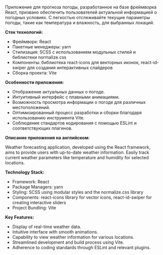 Приложение для прогноза погоды, разработанное на базе фреймворка React, призвано обеспечить пользователей актуальной информацией о погодных условиях. С легкостью отслеживайте текущие параметры погоды, такие как температура и влажность, для выбранных локаций.

**Стек технологий:**

- Фреймворк: React
- Пакетные менеджеры: yarn
- Стилизация: SCSS с использованием модульных стилей и библиотеки normalize.css
- Компоненты: библиотека react-icons для векторных иконок, react-id-swiper для создания интерактивных слайдеров
- Сборка проекта: Vite

**Особенности приложения:**

- Отображение актуальных данных о погоде.
- Интуитивный интерфейс с плавными анимациями.
- Возможность просмотра информации о погоде для различных местоположений.
- Оптимизированный процесс разработки и сборки благодаря использованию инструмента Vite.
- Соблюдение стандартов кодирования с помощью ESLint и соответствующих плагинов.

**Описание приложения на английском:**

Weather forecasting application, developed using the React framework, aims to provide users with up-to-date weather information. Easily track current weather parameters like temperature and humidity for selected locations.

**Technology Stack:**

- Framework: React
- Package Managers: yarn
- Styling: SCSS using modular styles and the normalize.css library
- Components: react-icons library for vector icons, react-id-swiper for creating interactive sliders
- Project Bundling: Vite

**Key Features:**

- Display of real-time weather data.
- Intuitive interface with smooth animations.
- Capability to view weather information for various locations.
- Streamlined development and build process using Vite.
- Adherence to coding standards through ESLint and relevant plugins.
